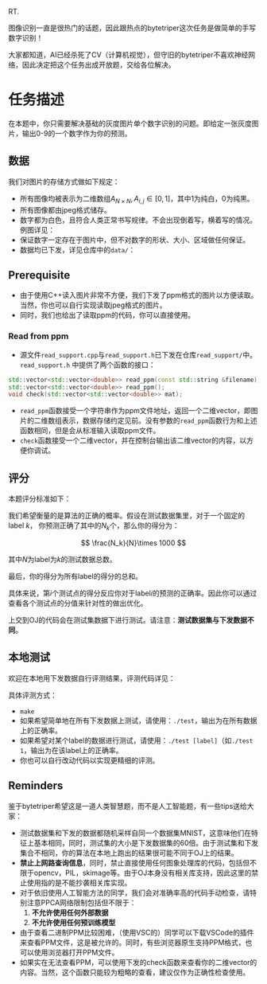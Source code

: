 

RT.

图像识别一直是很热门的话题，因此跟热点的bytetriper这次任务是做简单的手写数字识别！

大家都知道，AI已经杀死了CV（计算机视觉），但守旧的bytetriper不喜欢神经网络，因此决定把这个任务出成开放题，交给各位解决。

# 任务描述

在本题中，你只需要解决基础的灰度图片单个数字识别的问题。即给定一张灰度图片，输出0-9的一个数字作为你的预测。

## 数据
我们对图片的存储方式做如下规定：

* 所有图像均被表示为二维数组$A_{N\times N},A_{i,j}\in [0,1]$，其中1为纯白，0为纯黑。
* 所有图像都由jpeg格式储存。
* 数字都为白色，且符合人类正常书写规律。不会出现倒着写，横着写的情况。例图详见：
* 保证数字一定存在于图片中，但不对数字的形状、大小、区域做任何保证。
* 数据均已下发，详见仓库中的`data/`：

## Prerequisite

* 由于使用C++读入图片非常不方便，我们下发了ppm格式的图片以方便读取。当然，你也可以自行实现读取jpeg格式的图片。
* 同时，我们也给出了读取ppm的代码，你可以直接使用。


### Read from ppm
* 源文件`read_support.cpp`与`read_support.h`已下发在仓库`read_support/`中。
`read_support.h` 中提供了两个函数的接口：

```cpp
std::vector<std::vector<double>> read_ppm(const std::string &filename);
std::vector<std::vector<double>> read_ppm();
void check(std::vector<std::vector<double>> mat);
```

* ```read_ppm```函数接受一个字符串作为ppm文件地址，返回一个二维vector，即图片的二维数组表示，数据存储约定见前。没有参数的`read_ppm`函数行为和上述函数相同，但是会从标准输入读取ppm文件。
* ```check```函数接受一个二维vector，并在控制台输出该二维vector的内容，以方便你调试。


## 评分
本题评分标准如下：

我们希望衡量的是算法的正确的概率。假设在测试数据集里，对于一个固定的label $k$， 你预测正确了其中的$N_k$个，那么你的得分为：

$$
\frac{N_k}{N}\times 1000
$$

其中$N$为label为$k$的测试数据总数。

最后，你的得分为所有label的得分的总和。

具体来说，第$i$个测试点的得分反应你对于label$i$的预测的正确率。因此你可以通过查看各个测试点的分值来针对性的做出优化。

上交到OJ的代码会在测试集数据下进行测试。请注意：**测试数据集与下发数据不同**。

## 本地测试
欢迎在本地用下发数据自行评测结果，评测代码详见：

具体评测方式：
* `make`
* 如果希望简单地在所有下发数据上测试，请使用：`./test`，输出为在所有数据上的正确率。
* 如果希望对某个label的数据进行测试，请使用：`./test [label]`（如`./test 1`，输出为在该label上的正确率。
* 你也可以自行改动代码以实现更精细的评测。

## Reminders
鉴于bytetriper希望这是一道人类智慧题，而不是人工智能题，有一些tips送给大家：

* 测试数据集和下发的数据都随机采样自同一个数据集MNIST，这意味他们在特征上基本相同，同时，测试集的大小是下发数据集的$60$倍。由于测试集和下发集合不相同，你的算法在本地上跑出的结果很可能不同于OJ上的结果。
* **禁止上网路查询信息**，同时，禁止直接使用任何图象处理库的代码，包括但不限于opencv，PIL，skimage等。由于OJ本身没有相关库支持，因此这里的禁止使用指的是不能抄袭相关库实现。
* 对于依旧使用人工智能方法的同学，我们会对准确率高的代码手动检查，请特别注意PPCA网络限制包括但不限于：
   1. **不允许使用任何外部数据**
   2. **不允许使用任何预训练模型**
* 由于查看二进制PPM比较困难，（使用VSC的）同学可以下载VSCode的插件来查看PPM文件，这是被允许的。同时，有些浏览器原生支持PPM格式，也可以使用浏览器打开PPM文件。
* 如果实在无法查看PPM，可以使用下发的check函数来查看你的二维vector的内容。当然，这个函数只能较为粗略的查看，建议仅作为正确性检查使用。




